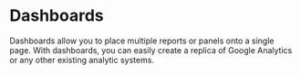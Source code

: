 # Dashboards

Dashboards allow you to place multiple reports or panels onto a single page. With dashboards, you can easily create a replica of Google Analytics or any other existing analytic systems.